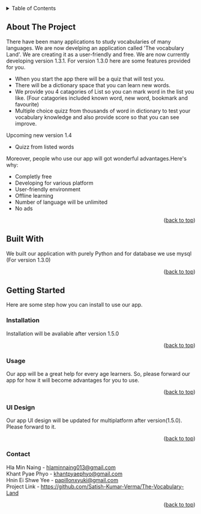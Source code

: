 <!-- TABLE OF CONTENTS -->
<details>
  <summary>Table of Contents</summary>
  <ol>
    <li>
      <a href="#about-the-project">About The Project</a>
      <ul>
        <li><a href="#built-with">Built With</a></li>
      </ul>
    </li>
    <li>
      <a href="#getting-started">Getting Started</a>
      <ul>
        <li><a href="#installation">Installation</a></li>
      </ul>
    </li>
    <li><a href="#usage">Usage</a></li>
    <li><a href="#UI Design">UI design</a></li>
    <li><a href="#contact">Contact</a></li>
  </ol>
</details>

<!-- ABOUT THE PROJECT -->
## About The Project

There have been many applications to study vocabularies of many languages. We are now develping an application called 'The vocabulary Land'. We are creating it as a user-friendly and free. We are now currently developing version 1.3.1. For version 1.3.0 here are some features provided for you. 

* When you start the app there will be a quiz that will test you. 
* There will be a dictionary space that you can learn new words.
* We provide you 4 catagories of List so you can mark word in the list you like. (Four catagories included known word, new word, bookmark and favourite)
* Multiple choice quizz from thousands of word in dictionary to test your vocabulary knowledge and also provide score so that you can see improve.

Upcoming new version 1.4
* Quizz from listed words

Moreover, people who use our app will got wonderful advantages.Here's why:

* Completly free
* Developing for various platform
* User-friendly environment
* Offline learning
* Number of language will be unlimited
* No ads

<p align="right">(<a href="#readme-top">back to top</a>)</p>


<!-- BUILT WITH -->
## Built With

We built our application with purely Python and for database we use mysql (For version 1.3.0)

<!-- <img src = "(https://www.google.com/url?sa=i&url=https%3A%2F%2Fwww.python.org%2Fcommunity%2Flogos%2F&psig=AOvVaw3gk34shAak8fLrBRYbZGyU&ust=1684414343190000&source=images&cd=vfe&ved=0CBEQjRxqFwoTCKCfr8ey_P4CFQAAAAAdAAAAABAw)"> -->
<p align="right">(<a href="#readme-top">back to top</a>)</p>


<!-- GETTING STARTED -->
## Getting Started

Here are some step how you can install to use our app.

### Installation
Installation will be avaliable after version 1.5.0
<p align="right">(<a href="#readme-top">back to top</a>)</p>

<!-- USAGE EXAMPLES -->
### Usage
Our app will be a great help for every age learners. So, please forward our app for how it will become advantages for you to use.
<p align="right">(<a href="#readme-top">back to top</a>)</p>

<!-- UI DESIGN -->
### UI Design
Our app UI design will be updated for multiplatform after version(1.5.0). Please forward to it.
<p align="right">(<a href="#readme-top">back to top</a>)</p>

<!-- CONTACT -->
### Contact
Hla Min Naing - hlaminnaing013@gmail.com<br>
Khant Pyae Phyo - khantpyaephyo@gmail.com<br>
Hnin Ei Shwe Yee - papillonxyuki@gmail.com<br>
Project Link - https://github.com/Satish-Kumar-Verma/The-Vocabulary-Land

<p align="right">(<a href="#readme-top">back to top</a>)</p>













